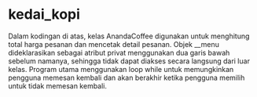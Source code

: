 # kedai_kopi
Dalam kodingan di atas, kelas AnandaCoffee digunakan untuk menghitung total harga pesanan dan mencetak detail pesanan. Objek __menu dideklarasikan sebagai atribut privat menggunakan dua garis bawah sebelum namanya, sehingga tidak dapat diakses secara langsung dari luar kelas. Program utama menggunakan loop while untuk memungkinkan pengguna memesan kembali dan akan berakhir ketika pengguna memilih untuk tidak memesan kembali.
